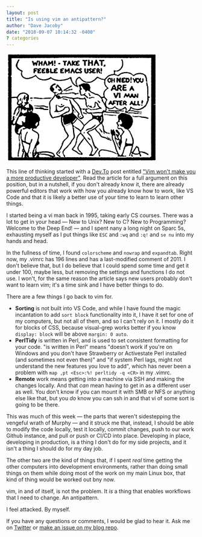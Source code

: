 ```yaml
---
layout: post
title: "Is using vim an antipattern?"
author: "Dave Jacoby"
date: "2018-09-07 10:14:32 -0400"
? categories
---
```


!["OH, NED!", she exclaims. "YOU **ARE** A **VI MAN** AFTER ALL!"](/images/vi_man.png)

This line of thinking started with a [Dev.To](https://dev.to/) post entitled ["Vim won't make you a more productive developer"](https://dev.to/maestromac/vim-wont-make-you-a-more-productive-developer-h9f). Read the article for a full argument on this position, but in a nutshell, if you don't already know it, there are already powerful editors that work with how you already know how to work, like VS Code and that it is likely a better use of your time to learn to learn other things.

I started being a vi man back in 1995, taking early CS courses. There was a lot to get in your head — New to Unix? New to C? New to Programming? Welcome to the Deep End! — and I spent nany a long night on Sparc 5s, exhausting myself as I put things like `ESC` and `:wq` and `:q!` and `se nu` into my hands and head.

In the fullness of time, I found `colorscheme` and `nowrap` and `expandtab`. Right now, my .vimrc has 196 lines and has a last-modified comment of 2011. I don't believe that, but I do believe that I could spend some time and get it under 100, maybe less, but removing the settings and functions I do not use. I won't, for the same reason the article says new users probably don't want to learn vim; it's a time sink and I have better things to do.

There are a few things I go back to vim for.

- **Sorting** is not built into VS Code, and while I have found the magic incantation to add `sort block` functionality into it, I have it set for one of my computers, but not all of them, and so I can't rely on it. I mostly do it for blocks of CSS, because visual-grep works better if you know `display: block` will be above `margin: 0 auto`.
- **PerlTidy** is written in Perl, and is used to set consistent formatting for your code. "is written in Perl" means "doesn't work if you're on Windows and you don't have Strawberry or Activestate Perl installed (and sometimes not even then)" and "if system Perl lags, might not understand the new features you love to add", which has never been a problem with `map ,pt <Esc>:%! perltidy -q <CR>` in my .vimrc.
- **Remote** work means getting into a machine via SSH and making the changes locally. And that _can_ mean having to get in as a different user as well. You don't know if you can mount it with SMB or NFS or anything else like that, but you _do_ know you can ssh in and that vi of some sort is going to be there.

This was much of this week — the parts that weren't sidestepping the vengeful wrath of Murphy — and it struck me that, instead, I should be able to modify the code locally, test it locally, commit changes, push to our work Github instance, and pull or push or CI/CD into place. Developing in place, developing in production, is a thing I don't do for my side projects, and it isn't a thing I should do for my day job.

The other two are the kind of things that, if I spent _real_ time getting the other computers into development environments, rather than doing small things on them while doing most of the work on my main Linux box, that kind of thing would be worked out bny now.

vim, in and of itself, is not the problem. It _is_ a thing that enables workflows that I need to change. An antipattern.

I feel attacked. By myself.

If you have any questions or comments, I would be glad to hear it. Ask me on [Twitter](https://twitter.com/jacobydave) or [make an issue on my blog repo](https://github.com/jacoby/jacoby.github.io).
